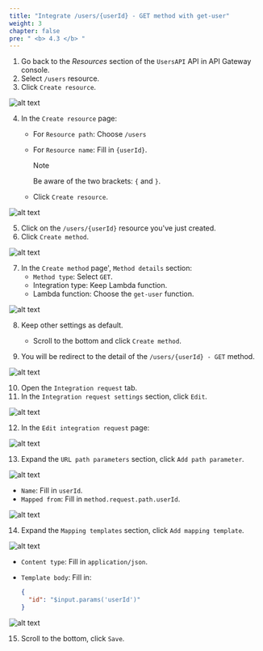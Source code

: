 ```yaml
---
title: "Integrate /users/{userId} - GET method with get-user"
weight: 3
chapter: false
pre: " <b> 4.3 </b> "
---
```


1. Go back to the _Resources_ section of the `UsersAPI` API in API Gateway console.
2. Select `/users` resource.
3. Click `Create resource`.

![alt text](/images/workshop-2/API-Gateway--users-userId--create-resource.jpg)

4. In the `Create resource` page:
   - For `Resource path`: Choose `/users`
   - For `Resource name`: Fill in `{userId}`.

     > [!NOTE]
     > Be aware of the two brackets: `{` and `}`.

   - Click `Create resource`.

![alt text](/images/workshop-2/API-Gateway--users-userId--create-resource-detail.jpg)

5. Click on the `/users/{userId}` resource you've just created.
6. Click `Create method`.

![alt text](/images/workshop-2/API-Gateway--users-userId-GET-method--create-method.jpg)

7. In the `Create method` page', `Method details` section:
   - `Method type`: Select `GET`.
   - Integration type: Keep Lambda function.
   - Lambda function: Choose the `get-user` function.

![alt text](/images/workshop-2/API-Gateway--users-userId-GET-method--create-method-detail.jpg)

8. Keep other settings as default.
   - Scroll to the bottom and click `Create method`.

9. You will be redirect to the detail of the `/users/{userId} - GET` method.

![alt text](/images/workshop-2/API-Gateway--users-userId-GET-method--method-detail.jpg)

10. Open the `Integration request` tab.
11. In the `Integration request settings` section, click `Edit`.

![alt text](/images/workshop-2/API-Gateway--users-userId-GET-method--integration-request.jpg)

12. In the `Edit integration request` page:

![alt text](/images/workshop-2/API-Gateway--users-userId-GET-method--integration-request-detail.jpg)

13. Expand the `URL path parameters` section, click `Add path parameter`.

![alt text](/images/workshop-2/API-Gateway--users-userId-GET-method--integration-request--URL-path-parameters.png)

- `Name`: Fill in `userId`.
- `Mapped from`: Fill in `method.request.path.userId`.

![alt text](/images/workshop-2/API-Gateway--users-userId-GET-method--integration-request--URL-path-parameters--userId.png)

14. Expand the `Mapping templates` section, click `Add mapping template`.

![alt text](/images/workshop-2/API-Gateway--users-userId-GET-method--integration-request--mapping-template.png)

- `Content type`: Fill in `application/json`.
- `Template body`: Fill in:

  ```json
  {
    "id": "$input.params('userId')"
  }
  ```

![alt text](/images/workshop-2/API-Gateway--users-userId-GET-method--integration-request--mapping-template-body.png)

15. Scroll to the bottom, click `Save`.
